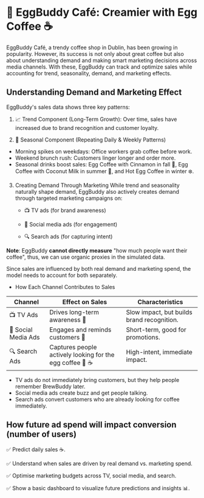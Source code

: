 🥚 EggBuddy Café: Creamier with Egg Coffee ☕
========================
EggBuddy Café, a trendy coffee shop in Dublin, has been growing in popularity. However, its success is not only about great coffee but also about understanding demand and making smart marketing decisions across media channels. With these, EggBuddy can track and optimize sales while accounting for trend, seasonality, demand, and marketing effects.

## Understanding Demand and Marketing Effect
EggBuddy's sales data shows three key patterns:

1. 📈 Trend Component (Long-Term Growth): Over time, sales have increased due to brand recognition and customer loyalty.

2. 🔄 Seasonal Component (Repeating Daily & Weekly Patterns)

* Morning spikes on weekdays: Office workers grab coffee before work.
* Weekend brunch rush: Customers linger longer and order more.
* Seasonal drinks boost sales: Egg Coffee with Cinnamon in fall 🍁, Egg Coffee with Coconut Milk in summer 🥥, and Hot Egg Coffee in winter ❄️.

3. Creating Demand Through Marketing
While trend and seasonality naturally shape demand, EggBuddy also actively creates demand through targeted marketing campaigns on:

    * 📺 TV ads (for brand awareness)

    * 📲 Social media ads (for engagement)

    * 🔍 Search ads (for capturing intent)

**Note**: EggBuddy **cannot directly measure** "how much people want their coffee", thus, we can use organic proxies in the simulated data.

Since sales are influenced by both real demand and marketing spend, the model needs to account for both separately.

* How Each Channel Contributes to Sales

| Channel               | Effect on Sales                         | Characteristics                          |
|-----------------------|--------------------------------------|------------------------------------------|
| 📺 TV Ads            | Drives long-term awareness 📢       | Slow impact, but builds brand recognition. |
| 📲 Social Media Ads  | Engages and reminds customers 💬   | Short-term, good for promotions.         |
| 🔍 Search Ads       | Captures people actively looking for the egg coffee 🥚 ☕ | High-intent, immediate impact. |


* TV ads do not immediately bring customers, but they help people remember BrewBuddy later.
* Social media ads create buzz and get people talking.
* Search ads convert customers who are already looking for coffee immediately.

## How future ad spend will impact conversion (number of users)
✅ Predict daily sales ☕.

✅ Understand when sales are driven by real demand vs. marketing spend.

✅ Optimise marketing budgets across TV, social media, and search.

✅ Show a basic dashboard to visualize future predictions and insights 📊.

